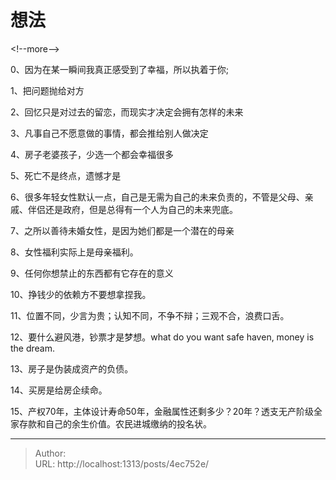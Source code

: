# 想法


&lt;!--more--&gt;

0、因为在某一瞬间我真正感受到了幸福，所以执着于你;

1、把问题抛给对方

2、回忆只是对过去的留恋，而现实才决定会拥有怎样的未来

3、凡事自己不愿意做的事情，都会推给别人做决定

4、房子老婆孩子，少选一个都会幸福很多

5、死亡不是终点，遗憾才是

6、很多年轻女性默认一点，自己是无需为自己的未来负责的，不管是父母、亲戚、伴侣还是政府，但是总得有一个人为自己的未来兜底。

7、之所以善待未婚女性，是因为她们都是一个潜在的母亲

8、女性福利实际上是母亲福利。

9、任何你想禁止的东西都有它存在的意义

10、挣钱少的依赖方不要想拿捏我。

11、位置不同，少言为贵；认知不同，不争不辩；三观不合，浪费口舌。

12、要什么避风港，钞票才是梦想。what do you want safe haven, money is the dream. 

13、房子是伪装成资产的负债。

14、买房是给房企续命。

15、产权70年，主体设计寿命50年，金融属性还剩多少？20年？透支无产阶级全家存款和自己的余生价值。农民进城缴纳的投名状。

---

> Author:   
> URL: http://localhost:1313/posts/4ec752e/  

